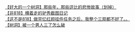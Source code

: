 [【好大的一个树洞】那些年，那些逗比的悲惨故事（划掉）](http://tieba.baidu.com/p/2803663182?see_lz=1&pn=)   
[【非818】横着走的驴秀截图日记](http://tieba.baidu.com/p/2802801065?see_lz=1&pn=)   
[【这不是818】做完忆红颜挂件任务之后，我整个三观都不好了。。](http://tieba.baidu.com/p/2804200482?see_lz=1&pn=)   
[【树洞】被一个男人三了怎么破](http://tieba.baidu.com/p/2802968998?see_lz=1&pn=)   

